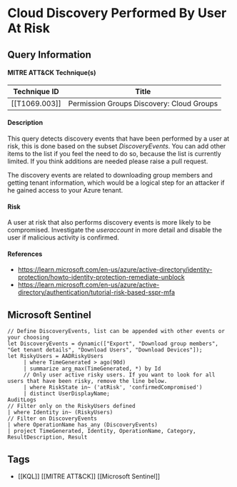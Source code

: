 # Cloud Discovery Performed By User At Risk

## Query Information

#### MITRE ATT&CK Technique(s)

| Technique ID  | Title                                     |
| ------------- | ----------------------------------------- |
| [[T1069.003]] | Permission Groups Discovery: Cloud Groups |
#### Description
This query detects discovery events that have been performed by a user at risk, this is done based on the subset *DiscoveryEvents*. You can add other items to the list if you feel the need to do so, because the list is currently limited. If you think additions are needed please raise a pull request. 

The discovery events are related to downloading group members and getting tenant information, which would be a logical step for an attacker if he gained access to your Azure tenant. 
#### Risk
A user at risk that also performs discovery events is more likely to be compromised. Investigate the *useraccount* in more detail and disable the user if malicious activity is confirmed. 
#### References
- https://learn.microsoft.com/en-us/azure/active-directory/identity-protection/howto-identity-protection-remediate-unblock
- https://learn.microsoft.com/en-us/azure/active-directory/authentication/tutorial-risk-based-sspr-mfa
## Microsoft Sentinel
```kusto
// Define DiscoveryEvents, list can be appended with other events or your choosing
let DiscoveryEvents = dynamic(["Export", "Download group members", "Get tenant details", "Download Users", "Download Devices"]);
let RiskyUsers = AADRiskyUsers
     | where TimeGenerated > ago(90d)
     | summarize arg_max(TimeGenerated, *) by Id
     // Only user active risky users. If you want to look for all users that have been risky, remove the line below.
     | where RiskState in~ ('atRisk', 'confirmedCompromised')
     | distinct UserDisplayName;
AuditLogs
// Filter only on the RiskyUsers defined
| where Identity in~ (RiskyUsers)
// Filter on DiscoveryEvents
| where OperationName has_any (DiscoveryEvents)
| project TimeGenerated, Identity, OperationName, Category, 
ResultDescription, Result
```
## Tags
- [[KQL]] [[MITRE ATT&CK]] [[Microsoft Sentinel]]